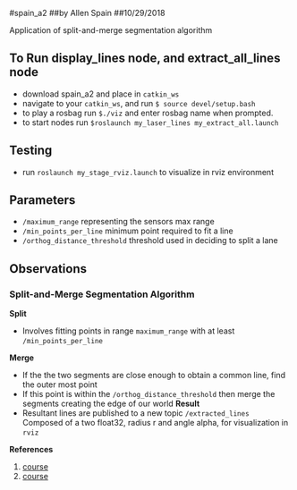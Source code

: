#spain_a2 
##by Allen Spain
##10/29/2018

Application of split-and-merge segmentation algorithm 

## To Run display_lines node, and extract_all_lines node
 - download spain_a2 and place in ```catkin_ws```
 - navigate to your ```catkin_ws```, and run ```$ source devel/setup.bash```
 - to play a rosbag run ```$./viz``` and enter rosbag name when prompted. 
 - to start nodes run ```$roslaunch my_laser_lines my_extract_all.launch```

## Testing
 - run ```roslaunch my_stage_rviz.launch``` to visualize in rviz environment

## Parameters
 - ```/maximum_range``` representing the sensors max range
 - ```/min_points_per_line``` minimum point required to fit a line
 - ```/orthog_distance_threshold``` threshold used in deciding to split a lane

## Observations
### Split-and-Merge Segmentation Algorithm
**Split**
  - Involves fitting points in range ```maximum_range```
   with at least ```/min_points_per_line```

**Merge**
  - If the the two segments are close enough to obtain a common line, find the outer most point
  - If this point is within the ```/orthog_distance_threshold``` then merge the segments creating the edge of our world
**Result**
  - Resultant lines are published to a new topic ```/extracted_lines``` Composed of a two float32, radius r and angle alpha, for visualization in ```rviz```

**References** 
1. [course](http://www.cs.mun.ca/~av/courses/4766-current/?page_id=84)
2. [course](http://www.cs.mun.ca/~av/courses/4766-current/?page_id=103)


